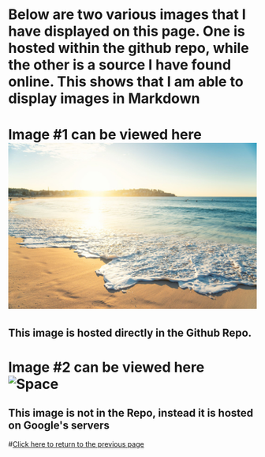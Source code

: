 # Below are two various images that I have displayed on this page. One is hosted within the github repo, while the other is a source I have found online. This shows that I am able to display images in Markdown

# Image #1 can be viewed here ![Beach](https://github.com/GageSmith22/INFOTC-1000-Midterm/blob/main/Beach.jpg "Beach")
## This image is hosted directly in the Github Repo.

# Image #2 can be viewed here ![Space](https://www.google.com/url?sa=i&url=https%3A%2F%2Fparispeaceforum.org%2Fen%2Finitiatives%2Fnet-zero-space%2F&psig=AOvVaw0ngbqcgZkZKiIUe3dwC_Qv&ust=1647742775247000&source=images&cd=vfe&ved=0CAsQjRxqFwoTCIDL-6iO0fYCFQAAAAAdAAAAABAz "Space")

## This image is not in the Repo, instead it is hosted on Google's servers

#[Click here to return to the previous page](https://github.com/GageSmith22/INFOTC-1000-Midterm/blob/main/README.md)
